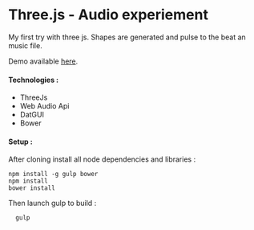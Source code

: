 # Three.js - Audio experiement
My first try with three js. Shapes are generated and pulse to the beat an music file.

Demo available [here](http://demo.hengpatrick.fr/threejs/threejs-audio-experiment-v1/).


#### Technologies :

* ThreeJs
* Web Audio Api
* DatGUI
* Bower


#### Setup :

After cloning install all node dependencies  and libraries :  
```shell
npm install -g gulp bower
npm install
bower install
```
Then launch gulp to build :  
```shell
  gulp
```

